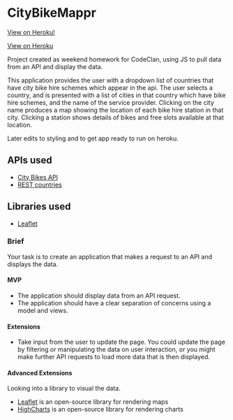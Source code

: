 # CityBikeMappr

[View on Heroku!](https://citybikemappr.herokuapp.com/)

[View on Heroku](https://citybikemappr.herokuapp.com/)

Project created as weekend homework for CodeClan, using JS to pull data from an API and display the data.

This application provides the user with a dropdown list of countries that have city bike hire schemes which appear in the api.
The user selects a country, and is presented with a list of cities in that country which have bike hire schemes, and the name of the service provider.
Clicking on the city name produces a map showing the location of each bike hire station in that city.
Clicking a station shows details of bikes and free slots available at that location.

Later edits to styling and to get app ready to run on heroku.

## APIs used
* [City Bikes API](http://api.citybik.es/)
* [REST countries](https://restcountries.eu/)

## Libraries used
* [Leaflet](https://leafletjs.com/)

### Brief

Your task is to create an application that makes a request to an API and displays the data.

#### MVP

- The application should display data from an API request.
- The application should have a clear separation of concerns using a model and views.

#### Extensions

- Take input from the user to update the page. You could update the page by filtering or manipulating the data on user interaction, or you might make further API requests to load more data that is then displayed.

#### Advanced Extensions

Looking into a library to visual the data.

- [Leaflet](https://leafletjs.com/) is an open-source library for rendering maps
- [HighCharts](https://www.highcharts.com/) is an open-source library for rendering charts
